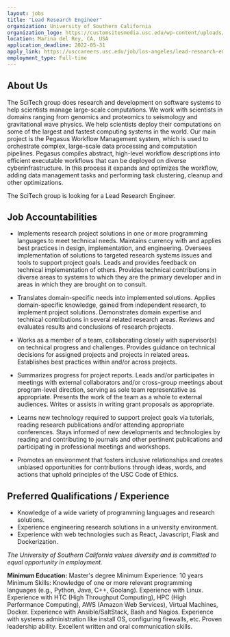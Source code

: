 ```yaml
---
layout: jobs
title: "Lead Research Engineer"
organization: University of Southern California
organization_logo: https://customsitesmedia.usc.edu/wp-content/uploads/sites/55/2019/01/15234736/PrimShield-Word_SmallUse_CardOnTrans.png
location: Marina del Rey, CA, USA
application_deadline: 2022-05-31
apply_link: https://usccareers.usc.edu/job/los-angeles/lead-research-engineer-scitech-group/1209/28729368096
employment_type: Full-time
---
```


## About Us

The SciTech group does research and development on software systems to help scientists manage large-scale computations. We work with scientists in domains ranging from genomics and proteomics to seismology and gravitational wave physics. We help scientists deploy their computations on some of the largest and fastest computing systems in the world. Our main project is the Pegasus Workflow Management system, which is used to orchestrate complex, large-scale data processing and computation pipelines. Pegasus compiles abstract, high-level workflow descriptions into efficient executable workflows that can be deployed on diverse cyberinfrastructure. In this process it expands and optimizes the workflow, adding data management tasks and performing task clustering, cleanup and other optimizations.

The SciTech group is looking for a Lead Research Engineer.

## Job Accountabilities

- Implements research project solutions in one or more programming languages to meet technical needs. Maintains currency with and applies best practices in design, implementation, and engineering. Oversees implementation of solutions to targeted research systems issues and tools to support project goals. Leads and provides feedback on technical implementation of others. Provides technical contributions in diverse areas to systems to which they are the primary developer and in areas in which they are brought on to consult.

- Translates domain-specific needs into implemented solutions. Applies domain-specific knowledge, gained from independent research, to implement project solutions. Demonstrates domain expertise and technical contributions in several related research areas. Reviews and evaluates results and conclusions of research projects.

- Works as a member of a team, collaborating closely with supervisor(s) on technical progress and challenges. Provides guidance on technical decisions for assigned projects and projects in related areas. Establishes best practices within and/or across projects.

- Summarizes progress for project reports. Leads and/or participates in meetings with external collaborators and/or cross-group meetings about program-level direction, serving as sole team representative as appropriate. Presents the work of the team as a whole to external audiences. Writes or assists in writing grant proposals as appropriate.

- Learns new technology required to support project goals via tutorials, reading research publications and/or attending appropriate conferences. Stays informed of new developments and technologies by reading and contributing to journals and other pertinent publications and participating in professional meetings and workshops.

- Promotes an environment that fosters inclusive relationships and creates unbiased opportunities for contributions through ideas, words, and actions that uphold principles of the USC Code of Ethics.

## Preferred Qualifications / Experience

- Knowledge of a wide variety of programming languages and research solutions.
- Experience engineering research solutions in a university environment.
- Experience with web technologies such as React, Javascript, Flask and Dockerization.

_The University of Southern California values diversity and is committed to equal opportunity in employment._

**Minimum Education:** Master's degree Minimum Experience: 10 years Minimum Skills: Knowledge of one or more relevant programming languages (e.g., Python, Java, C++, Goolang). Experience with Linux. Experience with HTC (High Throughput Computing), HPC (High Performance Computing), AWS (Amazon Web Services), Virtual Machines, Docker. Experience with Ansible/SaltStack, Bash and Nagios. Experience with systems administration like install OS, configuring firewalls, etc. Proven leadership ability. Excellent written and oral communication skills.
